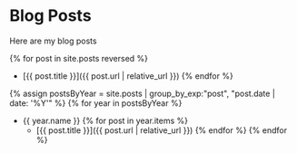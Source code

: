 ---
---

# Blog Posts

Here are my blog posts

{% for post in site.posts reversed %}
* [{{ post.title }}]({{ post.url | relative_url }})
{% endfor %}

{% assign postsByYear = site.posts | group_by_exp:"post", "post.date | date:
'%Y'" %}
{% for year in postsByYear %}
* {{ year.name }}
  {% for post in year.items %}
  * [{{ post.title }}]({{ post.url | relative_url }})
  {% endfor %}
{% endfor %}
